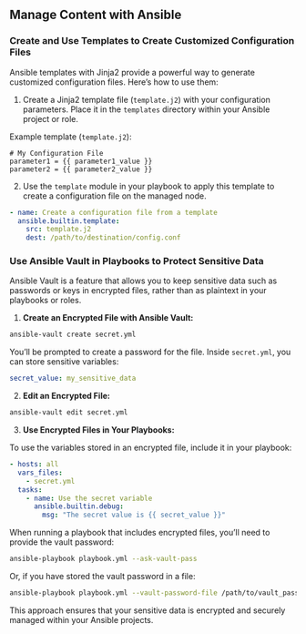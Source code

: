 ## Manage Content with Ansible

### Create and Use Templates to Create Customized Configuration Files

Ansible templates with Jinja2 provide a powerful way to generate customized configuration files. Here’s how to use them:

1. Create a Jinja2 template file (`template.j2`) with your configuration parameters. Place it in the `templates` directory within your Ansible project or role.

Example template (`template.j2`):
```jinja
# My Configuration File
parameter1 = {{ parameter1_value }}
parameter2 = {{ parameter2_value }}
```

2. Use the `template` module in your playbook to apply this template to create a configuration file on the managed node.

```yaml
- name: Create a configuration file from a template
  ansible.builtin.template:
    src: template.j2
    dest: /path/to/destination/config.conf
```

### Use Ansible Vault in Playbooks to Protect Sensitive Data

Ansible Vault is a feature that allows you to keep sensitive data such as passwords or keys in encrypted files, rather than as plaintext in your playbooks or roles.

1. **Create an Encrypted File with Ansible Vault:**

```bash
ansible-vault create secret.yml
```

You’ll be prompted to create a password for the file. Inside `secret.yml`, you can store sensitive variables:

```yaml
secret_value: my_sensitive_data
```

2. **Edit an Encrypted File:**

```bash
ansible-vault edit secret.yml
```

3. **Use Encrypted Files in Your Playbooks:**

To use the variables stored in an encrypted file, include it in your playbook:

```yaml
- hosts: all
  vars_files:
    - secret.yml
  tasks:
    - name: Use the secret variable
      ansible.builtin.debug:
        msg: "The secret value is {{ secret_value }}"
```

When running a playbook that includes encrypted files, you’ll need to provide the vault password:

```bash
ansible-playbook playbook.yml --ask-vault-pass
```

Or, if you have stored the vault password in a file:

```bash
ansible-playbook playbook.yml --vault-password-file /path/to/vault_password_file
```

This approach ensures that your sensitive data is encrypted and securely managed within your Ansible projects.
